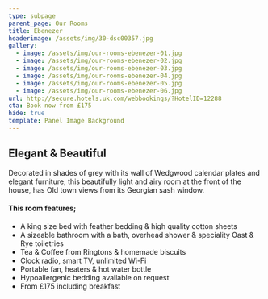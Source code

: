 ```yaml
---
type: subpage
parent_page: Our Rooms
title: Ebenezer
headerimage: /assets/img/30-dsc00357.jpg
gallery:
  - image: /assets/img/our-rooms-ebenezer-01.jpg
  - image: /assets/img/our-rooms-ebenezer-02.jpg
  - image: /assets/img/our-rooms-ebenezer-03.jpg
  - image: /assets/img/our-rooms-ebenezer-04.jpg
  - image: /assets/img/our-rooms-ebenezer-05.jpg
  - image: /assets/img/our-rooms-ebenezer-06.jpg
url: http://secure.hotels.uk.com/webbookings/?HotelID=12288
cta: Book now from £175
hide: true
template: Panel Image Background
---
```

## Elegant & Beautiful
Decorated in shades of grey with its wall of Wedgwood calendar plates and elegant furniture; this beautifully light and airy room at the front of the house, has Old town views from its Georgian sash window. 

#### This room features; 

* A king size bed with feather bedding & high quality cotton sheets
* A sizeable bathroom with a bath, overhead shower & speciality Oast & Rye toiletries 
* Tea & Coffee from Ringtons & homemade biscuits 
* Clock radio, smart TV, unlimited Wi-Fi
* Portable fan, heaters & hot water bottle
* Hypoallergenic bedding available on request
* From £175 including breakfast
